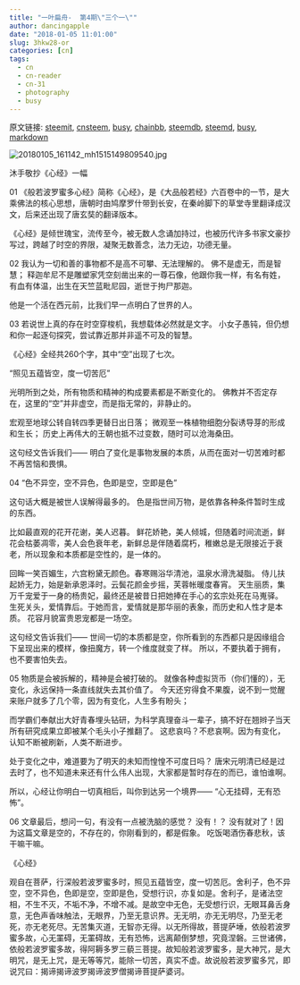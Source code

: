```yaml
---
title: "一叶扁舟-  第4期\"三个一\""
author: dancingapple
date: "2018-01-05 11:01:00"
slug: 3hkw28-or
categories: [cn]
tags: 
  - cn
  - cn-reader
  - cn-31
  - photography
  - busy
---
```


原文链接: [steemit](https://steemit.com), [cnsteem](https://cnsteem.com), [busy](https://busy.org), [chainbb](https://chainbb.com), [steemdb](https://steemdb.com), [steemd](https://steemd.com), [busy](https://busy.org), [markdown](https://raw.githubusercontent.com/pzhaonet/steem_dancingapple/master/content/post/3hkw28-or.md)

![20180105_161142_mh1515149809540.jpg](https://steemitimages.com/DQmWmVjnd1SLvW97tyoDKCeHgfUXQF7bjY8dqTidCsnn1qw/20180105_161142_mh1515149809540.jpg)

沐手敬抄《心经》一幅

01
《般若波罗蜜多心经》简称《心经》，是《大品般若经》六百卷中的一节，是大乘佛法的核心思想，唐朝时由鸠摩罗什带到长安，在秦岭脚下的草堂寺里翻译成汉文，后来还出现了唐玄奘的翻译版本。
 
《心经》是倾世瑰宝，流传至今，被无数人念诵加持过，也被历代许多书家文豪抄写过，跨越了时空的界限，凝聚无数善念，法力无边，功德无量。
 
02
我认为一切和善的事物都不是高不可攀、无法理解的。
佛不是虚无，而是智慧；
释迦牟尼不是雕塑家凭空刻凿出来的一尊石像，他跟你我一样，有名有姓，有血有体温，出生在天竺蓝毗尼园，逝世于拘尸那迦。
 
他是一个活在西元前，比我们早一点明白了世界的人。
 
03
若说世上真的存在时空穿梭机，我想载体必然就是文字。
小女子愚钝，但仍想和你一起逐句探究，尝试靠近那并非遥不可及的智慧。
 
《心经》全经共260个字，其中“空”出现了七次。
 
“照见五蕴皆空，度一切苦厄”
 
光明所到之处，所有物质和精神的构成要素都是不断变化的。
佛教并不否定存在，这里的“空”并非虚空，而是指无常的，非静止的。
 
宏观至地球公转自转四季更替日出日落；
微观至一株植物细胞分裂诱导芽的形成和生长；
历史上再伟大的王朝也抵不过变数，随时可以沧海桑田。
 
这句经文告诉我们——
明白了变化是事物发展的本质，从而在面对一切苦难时都不再苦恼和畏惧。
 
04
“色不异空，空不异色，色即是空，空即是色”
 
这句话大概是被世人误解得最多的。
色是指世间万物，是依靠各种条件暂时生成的东西。
 
比如最直观的花开花谢，美人迟暮。
鲜花娇艳，美人倾城，但随着时间流逝，鲜花会枯萎凋零，美人会色衰年老，新鲜总是伴随着腐朽，稚嫩总是无限接近于衰老，所以现象和本质都是空性的，是一体的。
 
回眸一笑百媚生，六宫粉黛无颜色。春寒赐浴华清池，温泉水滑洗凝脂。
侍儿扶起娇无力，始是新承恩泽时。云鬓花颜金步摇，芙蓉帐暖度春宵。
天生丽质，集万千宠爱于一身的杨贵妃，最终还是被昔日把她捧在手心的玄宗处死在马嵬驿。
生死关头，爱情靠后。于她而言，爱情就是那华丽的表象，而历史和人性才是本质。
花容月貌富贵恩宠都是一场空。
 
这句经文告诉我们——
世间一切的本质都是空，你所看到的东西都只是因缘组合下呈现出来的模样，像扭魔方，转一个维度就变了样。
所以，不要执着于拥有，也不要害怕失去。
 
05
物质是会被拆解的，精神是会被打破的。
就像各种虚拟货币（你们懂的），无变化，永远保持一条直线就失去其价值了。
今天还穷得食不果腹，说不到一觉醒来账户就多了几个零，因为有变化，人生多有盼头；
 
而学霸们奉献出大好青春埋头钻研，为科学真理奋斗一辈子，搞不好在翘辫子当天所有研究成果立即被某个毛头小子推翻了。
这悲哀吗？不悲哀啊。因为有变化，认知不断被刷新，人类不断进步。
 
处于变化之中，难道要为了明天的未知而惶惶不可度日吗？
唐宋元明清已经是过去时了，也不知道未来还有什么伟人出现，大家都是暂时存在的而已，谁怕谁啊。
 
所以，心经让你明白一切真相后，叫你到达另一个境界——
“心无挂碍，无有恐怖”。
 
06
文章最后，想问一句，有没有一点被洗脑的感觉？
没有！？
没有就对了！因为这篇文章是空的，不存在的，你刚看到的，都是假象。
吃饭喝酒伤春悲秋，该干嘛干嘛。
 
《心经》

观自在菩萨，行深般若波罗蜜多时，照见五蕴皆空，度一切苦厄。舍利子，色不异空，空不异色，色即是空，空即是色，受想行识，亦复如是。舍利子，是诸法空相，不生不灭，不垢不净，不增不减。是故空中无色，无受想行识，无眼耳鼻舌身意，无色声香味触法，无眼界，乃至无意识界。无无明，亦无无明尽，乃至无老死，亦无老死尽。无苦集灭道，无智亦无得。以无所得故，菩提萨埵，依般若波罗蜜多故，心无罣碍，无罣碍故，无有恐怖，远离颠倒梦想，究竟涅磐。三世诸佛，依般若波罗蜜多故，得阿耨多罗三藐三菩提。故知般若波罗蜜多，是大神咒，是大明咒，是无上咒，是无等等咒，能除一切苦，真实不虚。故说般若波罗蜜多咒，即说咒曰：揭谛揭谛波罗揭谛波罗僧揭谛菩提萨婆诃。
